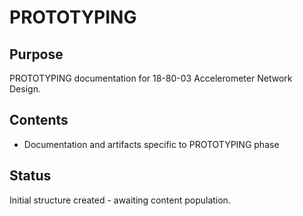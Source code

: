 # PROTOTYPING

## Purpose
PROTOTYPING documentation for 18-80-03 Accelerometer Network Design.

## Contents
- Documentation and artifacts specific to PROTOTYPING phase

## Status
Initial structure created - awaiting content population.
